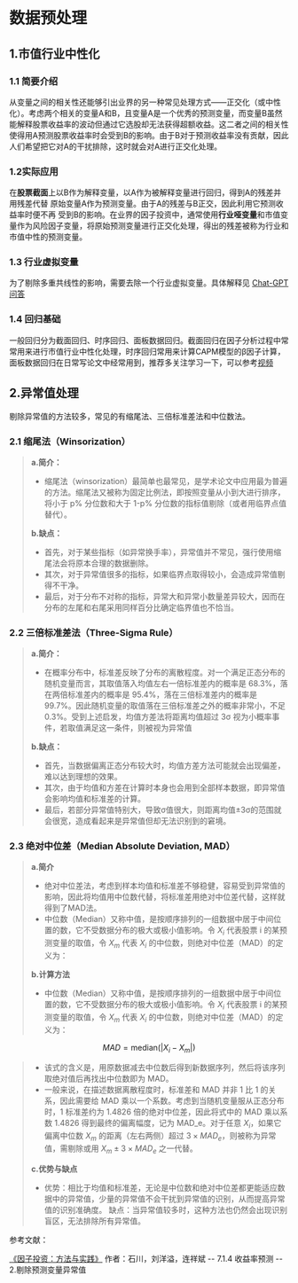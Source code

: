 # 数据预处理

## 1.市值行业中性化

### 1.1 简要介绍

从变量之间的相关性还能够引出业界的另一种常见处理方式——正交化（或中性化）。考虑两个相关的变量A和B，且变量A是一个优秀的预测变量，而变量B虽然能解释股票收益率的波动但通过它选股却无法获得超额收益。这二者之间的相关性使得用A预测股票收益率时会受到B的影响。由于B对于预测收益率没有贡献，因此人们希望把它对A的干扰排除，这时就会对A进行正交化处理。

### 1.2实际应用

在**股票截面**上以B作为解释变量，以A作为被解释变量进行回归，得到A的残差并用残差代替 原始变量A作为预测变量。由于A的残差与B正交，因此利用它预测收益率时便不再 受到B的影响。在业界的因子投资中，通常使用**行业哑变量**和市值变量作为风险因子变量，将原始预测变量进行正交化处理，得出的残差被称为行业和市值中性的预测变量。

### 1.3 行业虚拟变量

为了剔除多重共线性的影响，需要去除一个行业虚拟变量。具体解释见 [Chat-GPT问答](https://chatgpt.com/share/095dcf57-bd4d-487d-8a66-4c96ecd4e6c4)

### 1.4 回归基础

一般回归分为截面回归、时序回归、面板数据回归。截面回归在因子分析过程中常常用来进行市值行业中性化处理，时序回归常用来计算CAPM模型的β因子计算，面板数据回归在日常写论文中经常用到，推荐多关注学习一下，可以参考[视频](https://www.bilibili.com/video/BV1Kg411o7ot/?spm_id_from=333.788&vd_source=f96a96669fd5529b597d07af437c4f08)


## 2.异常值处理

剔除异常值的方法较多，常见的有缩尾法、三倍标准差法和中位数法。

### 2.1 缩尾法（Winsorization）

> **a.简介：**
> 
> * 缩尾法（winsorization）最简单也最常见，是学术论文中应用最为普遍的方法。缩尾法又被称为固定比例法，即按照变量从小到大进行排序，将小于 p% 分位数和大于 1-p% 分位数的指标值剔除（或者用临界点值替代）。
> 
> **b.缺点：**
> 
> * 首先，对于某些指标（如异常换手率），异常值并不常见，强行使用缩尾法会将原本合理的数据删除。
> * 其次，对于异常值很多的指标，如果临界点取得较小，会造成异常值剔得不干净。
> * 最后，对于分布不对称的指标，异常大和异常小数量差异较大，因而在分布的左尾和右尾采用同样百分比确定临界值也不恰当。

### 2.2 三倍标准差法（Three-Sigma Rule）

> **a.简介：**
> 
> * 在概率分布中，标准差反映了分布的离散程度。对一个满足正态分布的随机变量而言，其取值落入均值左右一倍标准差内的概率是 68.3%，落在两倍标准差内的概率是 95.4%，落在三倍标准差内的概率是 99.7%。因此随机变量的取值落在三倍标准差之外的概率非常小，不足 0.3%。受到上述启发，均值方差法将距离均值超过 3σ 视为小概率事件，若取值满足这一条件，则被视为异常值
> 
> **b.缺点：**
> 
> * 首先，当数据偏离正态分布较大时，均值方差方法可能就会出现偏差，难以达到理想的效果。
> * 其次，由于均值和方差在计算时本身也会用到全部样本数据，即异常值会影响均值和标准差的计算。
> * 最后，若部分异常值特别大，导致σ值很大，则距离均值±3σ的范围就会很宽，造成看起来是异常值但却无法识别到的窘境。

### 2.3 绝对中位差（Median Absolute Deviation, MAD）

> **a.简介**
> 
> * 绝对中位差法，考虑到样本均值和标准差不够稳健，容易受到异常值的影响，因此将均值用中位数代替，将标准差用绝对中位差代替，这样就得到了MAD法。
> * 中位数（Median）又称中值，是按顺序排列的一组数据中居于中间位置的数，它不受数据分布的极大或极小值影响。令 $X_i$ 代表股票 i 的某预测变量的取值，令 $X_m$ 代表 $X_i$ 的中位数，则绝对中位差（MAD）的定义为：
> 
> **b.计算方法**
> 
> * 中位数（Median）又称中值，是按顺序排列的一组数据中居于中间位置的数，它不受数据分布的极大或极小值影响。令 $X_i$ 代表股票 i 的某预测变量的取值，令 $X_m$ 代表 $X_i$ 的中位数，则绝对中位差（MAD）的定义为：

$$
MAD = \text{median}(|X_i - X_m|)
$$

> * 该式的含义是，用原数据减去中位数后得到新数据序列，然后将该序列取绝对值后再找出中位数即为 MAD。
> * 一般来说，在描述数据离散程度时，标准差和 MAD 并非 1 比 1 的关系，因此需要给 MAD 乘以一个系数。考虑到当随机变量服从正态分布时，1 标准差约为 1.4826 倍的绝对中位差，因此将式中的 MAD 乘以系数 1.4826 得到最终的偏离幅度，记为 MAD_e。对于任意 $X_i$，如果它偏离中位数 $X_m$ 的距离（左右两侧）超过 $3 \times MAD_e$，则被称为异常值，需剔除或用 $X_m \pm 3 \times MAD_e$ 之一代替。
> 
> **c.优势与缺点**
> 
> * 优势：相比于均值和标准差，无论是中位数和绝对中位差都更能适应数据中的异常值，少量的异常值不会干扰到异常值的识别，从而提高异常值的识别准确度。
>   缺点：当异常值较多时，这种方法也仍然会出现识别盲区，无法排除所有异常值。

参考文献：

[《因子投资：方法与实践》](https://www.factorwar.com/) 作者：石川，刘洋溢，连祥斌 -- 7.1.4 收益率预测 -- 2.剔除预测变量异常值

